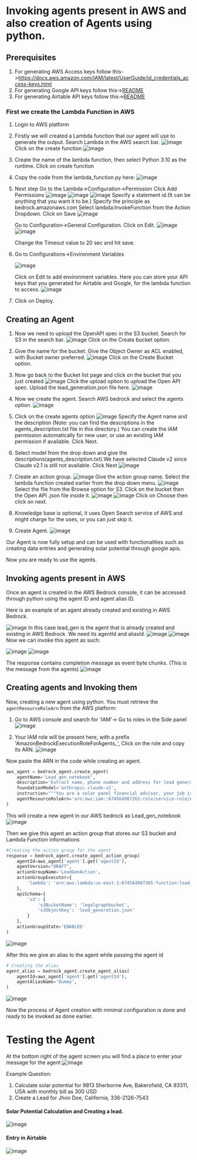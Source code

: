 # Invoking agents present in AWS and also creation of Agents using python.

## Prerequisites

1. For generating AWS Access keys follow this->https://docs.aws.amazon.com/IAM/latest/UserGuide/id_credentials_access-keys.html
2. For generating Google API keys follow this->[README](../googleapi.md)
3. For generating Airtable API keys follow this->[README](../airtableapi.md)

### First we create the Lambda Function in AWS

1. Login to AWS platform
2. Firstly we will created a Lambda function that our agent will use to generate the output.
   Search Lambda in the AWS search bar.
   ![image](https://github.com/chatcontract/django-ml-backend/assets/72710483/f38b9426-844b-4183-bee3-8e2871153352)
   Click on the create function
    ![image](https://github.com/chatcontract/django-ml-backend/assets/72710483/57579212-8457-4c9b-b732-c79723fedb46)
3. Create the name of the lambda function, then select Python 3.10 as the runtime. Click on create function
4. Copy the code from the lambda_function.py here:
   ![image](https://github.com/chatcontract/django-ml-backend/assets/72710483/5b3c8a5f-7a26-45ae-899b-58fafe87eff8)
15. Next step
    Go to the Lambda->Configuration->Permission
    Click Add Permissions
    ![image](https://github.com/chatcontract/django-ml-backend/assets/72710483/0da7a57b-acf4-4f9e-b41c-69263e699fe1)
    ![image](https://github.com/chatcontract/django-ml-backend/assets/72710483/c1c882f7-08f2-4934-95b5-d0aab30cadac)
    ![image](https://github.com/chatcontract/django-ml-backend/assets/72710483/fc8967b9-7dab-474f-82ea-b52c3910b0a7)
    Specify a statement id.(It can be anything that you want it to be.)
    Specify the principle as bedrock.amazonaws.com
    Select lambda:InvokeFunction from the Action Dropdown. Click on Save
    ![image](https://github.com/chatcontract/django-ml-backend/assets/72710483/5915fa64-bd3a-402b-9084-4aef41dacc9c)

    Go to Configuration->General Configuration. Click on Edit.
    ![image](https://github.com/chatcontract/django-ml-backend/assets/72710483/6045a8b3-4c1e-4337-93c8-839d86479703)
    ![image](https://github.com/chatcontract/django-ml-backend/assets/72710483/6f2cc632-690d-4c1a-9aa7-d102ab54fc49)

    Change the Timeout value to 20 sec and hit save.
16. Go to Configurations->Environment Variables
    
    ![image](https://github.com/chatcontract/django-ml-backend/assets/72710483/6e1ebe2d-bb9d-4597-b1e0-ee87900dc5d4)

    Click on Edit to add environment variables. Here you can store your API keys that you generated for Airtable and Google, for the lambda function to access.
    ![image](https://github.com/chatcontract/django-ml-backend/assets/72710483/c44bc41d-c20e-4e65-a3e3-9ce35bb152ad)
6. Click on Deploy.

## Creating an Agent

1. Now we need to upload the OpenAPI spec in the S3 bucket.
   Search for S3 in the search bar.
   ![image](https://github.com/chatcontract/django-ml-backend/assets/72710483/24e1efa5-8ec8-4d60-90f4-297b07a05483)
   Click on the Create bucket option.
2. Give the name for the bucket.
   Give the Object Owner as ACL enabled, with Bucket owner preferred.
   ![image](https://github.com/chatcontract/django-ml-backend/assets/72710483/beb9b3fb-3efd-472e-942a-3fa1d4375443)
   Click on the Create Bucket option.
3. Now go back to the Bucket list page and click on the bucket that you just created
   ![image](https://github.com/chatcontract/django-ml-backend/assets/72710483/e2b416f1-2ff4-4609-b910-e18ba4108a27)
   Click the upload option to upload the Open API spec. Upload the lead_generation.json file here.
   ![image](https://github.com/chatcontract/django-ml-backend/assets/72710483/e34bddc0-0d68-4f5b-9383-7aa312a46c2f)
9. Now we create the agent.
    Search AWS bedrock and select the agents option.
   ![image](https://github.com/chatcontract/django-ml-backend/assets/72710483/14b4b9a0-f890-42a5-a417-ae1951346749)
10. Click on the create agents option
   ![image](https://github.com/chatcontract/django-ml-backend/assets/72710483/0372c905-a6c2-4a49-8656-e9747abeceed)
   Specify the Agent name and the description (Note: you can find the descriptions in the agents_description.txt file in this directory.)
   You can create the IAM permission automatically for new user, or use an existing IAM permission if available.
   Click Next.
11. Select model from the drop down and give the descriptions(agents_description.txt).We have selected Claude v2 since Claude v2.1 is still not available. Click Next
    ![image](https://github.com/chatcontract/django-ml-backend/assets/72710483/a1b08666-2d81-46fb-8bdf-dec85743893a)

12. Create an action group.
    ![image](https://github.com/chatcontract/django-ml-backend/assets/72710483/a41e28e5-a043-4032-8f29-6c8ddfc541f0)
    Give the action group name.
    Select the lambda function created earlier from the drop down menu.
    ![image](https://github.com/chatcontract/django-ml-backend/assets/72710483/060e9d83-fd35-4c97-af5a-d1345c1825cd)
    Select the file from the Browse option for S3. Click on the bucket then the Open API .json file inside it.
    ![image](https://github.com/chatcontract/django-ml-backend/assets/72710483/d7fdc6d0-8453-49bd-93f3-e46868d22b3d)
    ![image](https://github.com/chatcontract/django-ml-backend/assets/72710483/921d1a7f-b21d-4582-a39b-5c9b371d5b1c)
    Click on Choose then click on next.
13. Knowledge base is optional, it uses Open Search service of AWS and might charge for the uses, or you can just skip it.
14. Create Agent.
    ![image](https://github.com/chatcontract/django-ml-backend/assets/72710483/f62a5a55-2d6e-4c9e-8ccc-5750c8128a25)


Our Agent is now fully setup and can be used with functionalities such as creating data entries and generating solar potential through google apis.

Now you are ready to use the agents.

## Invoking agents present in AWS
Once an agent is created in the AWS Bedrock console, it can be accessed through python using the agent ID and agent alias ID.

Here is an example of an agent already created and existing in AWS Bedrock.

![image](https://github.com/chatcontract/django-ml-backend/assets/72710483/82454e61-a011-4f65-ac40-4c4dfc6d12b5)
In this case lead_gen is the agent that is already created and existing in AWS Bedrock. We need its agentId and aliasId.
![image](https://github.com/chatcontract/django-ml-backend/assets/72710483/c9e859b6-d352-407a-82ee-71806c9832ce)
![image](https://github.com/chatcontract/django-ml-backend/assets/72710483/d9af29c1-43b7-4f97-ab67-c510db990570)
Now we can invoke this agent as such:

![image](https://github.com/chatcontract/django-ml-backend/assets/72710483/3e724925-4e1c-4a2a-b2ed-c5d821a1db06) ![image](https://github.com/chatcontract/django-ml-backend/assets/72710483/a6230482-06d2-4ad3-a5c2-f01c3129f82b)

The response contains completion message as event byte chunks. (This is the message from the agents)
![image](https://github.com/initmahesh/MLAI-community-labs/assets/72710483/664c6908-6b82-4154-824f-486c14639471)


## Creating agents and Invoking them

Now, creating a new agent using python. You must retrieve the ```agentResourceRoleArn``` from the AWS platform:
1. Go to AWS console and search for 'IAM'-> Go to roles in the Side panel
   ![image](https://github.com/initmahesh/MLAI-community-labs/assets/72710483/e141e9b3-86b3-496b-8d92-ade3d3394477)

3. Your IAM role will be present here, with a prefix 'AmazonBedrockExecutionRoleForAgents_', Click on the role and copy its ARN.
   ![image](https://github.com/initmahesh/MLAI-community-labs/assets/72710483/ef868b6c-8c2c-48db-a5b7-43e5edf6b877)


Now paste the ARN in the code while creating an agent.


```python
aws_agent = bedrock_agent.create_agent(
    agentName='Lead_gen_notebook',
    description='Extract name, phone number and address for lead generation. Or extract address and monthly bill for calculating solar potential',
    foundationModel='anthropic.claude-v2',
    instruction="""You are a solar panel financial advisor, your job is to extract address and monthly bills for calling functions to calculate solar potential. You also are a solar panel lead generation employee, your job is to extract personal details like name, phone number and address for returning as response for calling functions to generate leads. Strictly respond to the question for calling the function that is required to answer.""",
    agentResourceRoleArn='arn:aws:iam::674564987265:role/service-role/AmazonBedrockExecutionRoleForAgents_KT4F6CHPJV'
)
```
This will create a new agent in our AWS bedrock as Lead_gen_notebook
![image](https://github.com/chatcontract/django-ml-backend/assets/72710483/d7a56f08-ac91-4e47-8111-56076c876f54)

Then we give this agent an action group that stores our S3 bucket and Lambda Function informations
```python
#Creating the action group for the agent
response = bedrock_agent.create_agent_action_group(
    agentId=aws_agent['agent'].get('agentId'),
    agentVersion="DRAFT",
    actionGroupName='LeadGenAction',
    actionGroupExecutor={
        'lambda': 'arn:aws:lambda:us-east-1:674564987265:function:lead_gen_solar'
    },
    apiSchema={
        's3': {
            's3BucketName': 'legalgraphbucket',
            's3ObjectKey': 'lead_generation.json'
        }
    },
    actionGroupState='ENABLED'
)
```
![image](https://github.com/chatcontract/django-ml-backend/assets/72710483/bd53fc94-161e-4e4d-a613-4e0bc5770029)

After this we give an alias to the agent while passing the agent id
```python
# Creating the alias
agent_alias = bedrock_agent.create_agent_alias(
    agentId=aws_agent['agent'].get('agentId'),
    agentAliasName='Dummy',
)
```
![image](https://github.com/chatcontract/django-ml-backend/assets/72710483/3f8eba3c-0fc8-44e4-8f52-08115bb0e6f1)

Now the process of Agent creation with minimal configuration is done and ready to be invoked as done earlier.

# Testing the Agent

At the bottom right of the agent screen you will find a place to enter your message for the agent
![image](https://github.com/chatcontract/django-ml-backend/assets/72710483/4e92e654-d8cf-4832-adf7-1e27b1b2acbb)

Example Question:
1. Calculate solar potential for 9813 Sherborne Ave, Bakersfield, CA 93311, USA with monthly bill as 300 USD
2. Create a Lead for Jhon Doe, California, 336-2126-7543

#### Solar Potential Calculation and Creating a lead.

![image](https://github.com/chatcontract/django-ml-backend/assets/72710483/623b134e-9ee8-42d2-8c73-49032781bd46)

#### Entry in Airtable
![image](https://github.com/chatcontract/django-ml-backend/assets/72710483/3e22dfe0-58b2-4766-becf-d233d2b6bc38)







   



   










